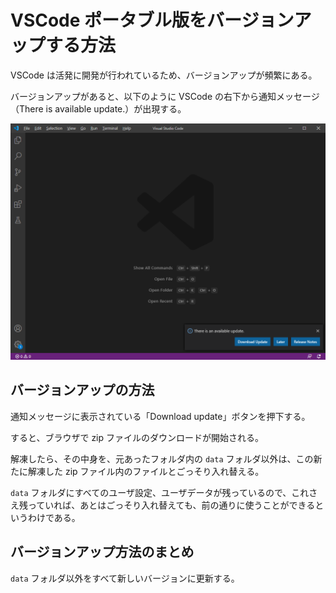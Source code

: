 # VSCode ポータブル版をバージョンアップする方法  
VSCode は活発に開発が行われているため、バージョンアップが頻繁にある。

バージョンアップがあると、以下のように VSCode の右下から通知メッセージ（There is available update.）が出現する。

![VSCode のバージョンアップ通知](./vs_code_download_update.png)  

## バージョンアップの方法  
通知メッセージに表示されている「Download update」ボタンを押下する。

すると、ブラウザで zip ファイルのダウンロードが開始される。

解凍したら、その中身を、元あったフォルダ内の `data` フォルダ以外は、この新たに解凍した zip ファイル内のファイルとごっそり入れ替える。

`data` フォルダにすべてのユーザ設定、ユーザデータが残っているので、これさえ残っていれば、あとはごっそり入れ替えても、前の通りに使うことができるというわけである。

## バージョンアップ方法のまとめ
`data` フォルダ以外をすべて新しいバージョンに更新する。
